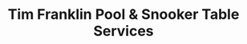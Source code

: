 ---
title: "Tim Franklin Pool & Snooker Table Services"
url: /bristol/tim-franklin-pool-and-snooker-table-services/
shop: sports
---